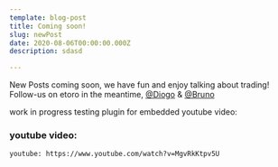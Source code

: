 ```yaml
---
template: blog-post
title: Coming soon!
slug: newPost
date: 2020-08-06T00:00:00.000Z
description: sdasd

---
```


New Posts coming soon, we have fun and enjoy talking about trading! Follow-us on etoro in the meantime, [@Diogo](https://www.etoro.com/people/diogopessoa) & [@Bruno](https://www.etoro.com/people/pessoa_bs)

work in progress testing plugin for embedded youtube video: 

### youtube video:

`youtube: https://www.youtube.com/watch?v=MgvRkKtpv5U`

